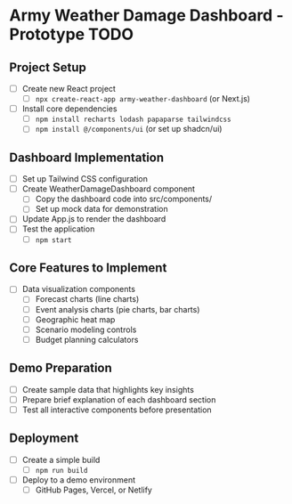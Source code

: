 # Army Weather Damage Dashboard - Prototype TODO

## Project Setup
- [ ] Create new React project
  - [ ] `npx create-react-app army-weather-dashboard` (or Next.js)
- [ ] Install core dependencies
  - [ ] `npm install recharts lodash papaparse tailwindcss`
  - [ ] `npm install @/components/ui` (or set up shadcn/ui)

## Dashboard Implementation
- [ ] Set up Tailwind CSS configuration
- [ ] Create WeatherDamageDashboard component
  - [ ] Copy the dashboard code into src/components/
  - [ ] Set up mock data for demonstration
- [ ] Update App.js to render the dashboard
- [ ] Test the application
  - [ ] `npm start`

## Core Features to Implement
- [ ] Data visualization components
  - [ ] Forecast charts (line charts)
  - [ ] Event analysis charts (pie charts, bar charts)
  - [ ] Geographic heat map
  - [ ] Scenario modeling controls
  - [ ] Budget planning calculators

## Demo Preparation
- [ ] Create sample data that highlights key insights
- [ ] Prepare brief explanation of each dashboard section
- [ ] Test all interactive components before presentation

## Deployment
- [ ] Create a simple build
  - [ ] `npm run build`
- [ ] Deploy to a demo environment
  - [ ] GitHub Pages, Vercel, or Netlify